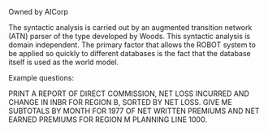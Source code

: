 Owned by AICorp

The syntactic analysis is carried out by an augmented transition network (ATN) parser of the type developed by Woods. This syntactic analysis is domain independent.
The primary factor that allows the ROBOT system to be applied so quickly to different databases is the fact that the database itself is used as the world model.

Example questions:

PRINT A REPORT OF DIRECT COMMISSION, NET LOSS INCURRED AND CHANGE IN INBR FOR REGION B, SORTED BY NET LOSS.
GIVE ME SUBTOTALS BY MONTH FOR 1977 OF NET WRITTEN PREMIUMS AND NET EARNED PREMIUMS FOR REGION M PLANNING LINE 1000.
